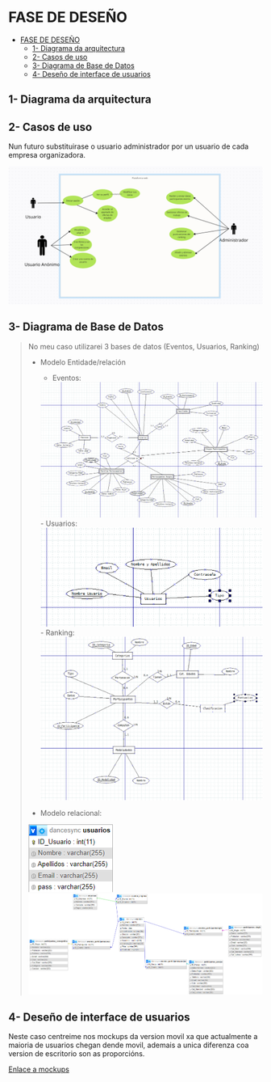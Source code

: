 # FASE DE DESEÑO

- [FASE DE DESEÑO](#fase-de-deseño)
  - [1- Diagrama da arquitectura](#1--diagrama-da-arquitectura)
  - [2- Casos de uso](#2--casos-de-uso)
  - [3- Diagrama de Base de Datos](#3--diagrama-de-base-de-datos)
  - [4- Deseño de interface de usuarios](#4--deseño-de-interface-de-usuarios)


## 1- Diagrama da arquitectura

## 2- Casos de uso
Nun futuro substituirase o usuario administrador por un usuario de cada empresa organizadora.

<img src="imagenes/casos-de-uso.png" alt="Casos de uso do proyecto" />

## 3- Diagrama de Base de Datos

> No meu caso utilizarei 3 bases de datos (Eventos, Usuarios, Ranking)
>
> - Modelo Entidade/relación
>   - Eventos:
>   <img src="imagenes/ER-Eventos.png" alt="Modelo ER da base de datos Eventos" />
>   - Usuarios:
>   <img src="imagenes/ER-Usuarios.png" alt="Modelo ER da base de datos Usuarios" />
>   - Ranking:
>   <img src="imagenes/ER-Ranking.png" alt="Modelo ER da base de datos Ranking">
> 
> - Modelo relacional:
> <img src="imagenes/Relacional-Usuarios.png" alt="Modelo Relacional da tabla usuarios">
> <img src="imagenes/Relacional-Base.png" alt="Modelo Relacional da Base de datos">
>     
> 

## 4- Deseño de interface de usuarios
 Neste caso centreime nos mockups da version movil xa que  actualmente a maioria de usuarios chegan dende movil, ademais a unica diferenza coa version de escritorio son as proporcións. 

[Enlace a mockups](https://miro.com/welcomeonboard/SHpQUDJ5MzFOVVF1SDIwMEVFN0dYWGpPb3VxNmd4TTd3WVlvbWNnOVU4Nm9mSDVMalJ3WGhDNlJxWEo2d1p1d3wzNDU4NzY0NTM0OTQ1NzU4OTQ0fDI=?share_link_id=943342740128)